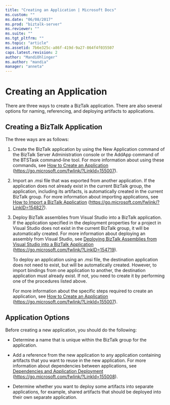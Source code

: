 ```yaml
---
title: "Creating an Application | Microsoft Docs"
ms.custom: ""
ms.date: "06/08/2017"
ms.prod: "biztalk-server"
ms.reviewer: ""
ms.suite: ""
ms.tgt_pltfrm: ""
ms.topic: "article"
ms.assetid: 7b6e325c-a86f-419d-9a27-864f4f035507
caps.latest.revision: 2
author: "MandiOhlinger"
ms.author: "mandia"
manager: "anneta"
---
```

# Creating an Application
There are three ways to create a BizTalk application. There are also several options for naming, referencing, and deploying artifacts to applications.

## Creating a BizTalk Application
 The three ways are as follows:

1. Create the BizTalk application by using the New Application command of the BizTalk Server Administration console or the AddApp command of the BTSTask command-line tool. For more information about using these commands, see [How to Create an Application](https://go.microsoft.com/fwlink/?LinkId=155007) (https://go.microsoft.com/fwlink/?LinkId=155007).

2. Import an .msi file that was exported from another application. If the application does not already exist in the current BizTalk group, the application, including its artifacts, is automatically created in the current BizTalk group. For more information about importing applications, see [How to Import a BizTalk Application](https://go.microsoft.com/fwlink/?LinkID=154827) (https://go.microsoft.com/fwlink/?LinkID=154827).

3. Deploy BizTalk assemblies from Visual Studio into a BizTalk application. If the application specified in the deployment properties for a project in Visual Studio does not exist in the current BizTalk group, it will be automatically created. For more information about deploying an assembly from Visual Studio, see [Deploying BizTalk Assemblies from Visual Studio into a BizTalk Application](https://go.microsoft.com/fwlink/?LinkID=154719) (https://go.microsoft.com/fwlink/?LinkID=154719).

   To deploy an application using an .msi file, the destination application does not need to exist, but will be automatically created. However, to import bindings from one application to another, the destination application must already exist. If not, you need to create it by performing one of the procedures listed above.

   For more information about the specific steps required to create an application, see [How to Create an Application](https://go.microsoft.com/fwlink/?LinkId=155007) (https://go.microsoft.com/fwlink/?LinkId=155007).

## Application Options
 Before creating a new application, you should do the following:

-   Determine a name that is unique within the BizTalk group for the application.

-   Add a reference from the new application to any application containing artifacts that you want to reuse in the new application. For more information about dependencies between applications, see [Dependencies and Application Deployment](https://go.microsoft.com/fwlink/?LinkId=155008) (https://go.microsoft.com/fwlink/?LinkId=155008).

-   Determine whether you want to deploy some artifacts into separate applications, for example, shared artifacts that should be deployed into their own separate application.
